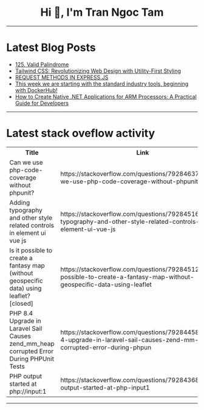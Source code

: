 <h1 align="center">Hi 👋, I'm Tran Ngoc Tam</h1>

---

# Latest Blog Posts 
<!-- BLOG-POST-LIST:START -->
- [125. Valid Palindrome](https://dev.to/arpitrathore/125-valid-palindrome-5b20)
- [Tailwind CSS: Revolutionizing Web Design with Utility-First Styling](https://dev.to/hexadecimalsoftware/tailwind-css-revolutionizing-web-design-with-utility-first-styling-4ip)
- [REQUEST METHODS IN EXPRESS.JS](https://dev.to/hatooom_laski/request-methods-in-expressjs-31k1)
- [This week we are starting with the standard industry tools, beginning with DockerHub!](https://dev.to/code42cate/this-week-we-are-starting-with-the-standard-industry-tools-beginning-with-dockerhub-31g4)
- [How to Create Native .NET Applications for ARM Processors: A Practical Guide for Developers](https://dev.to/bytehide/how-to-create-native-net-applications-for-arm-processors-a-practical-guide-for-developers-5dmd)
<!-- BLOG-POST-LIST:END -->

---

# Latest stack oveflow activity
<table>
  <tr><th>Title</th><th>Link</th></tr>
  <!-- STACKOVERFLOW:START --><tr><td>Can we use php-code-coverage without phpunit?</td><td>https://stackoverflow.com/questions/79284637/can-we-use-php-code-coverage-without-phpunit</td></tr><tr><td>Adding typography and other style related controls in element ui vue js</td><td>https://stackoverflow.com/questions/79284516/adding-typography-and-other-style-related-controls-in-element-ui-vue-js</td></tr><tr><td>Is it possible to create a fantasy map &lpar;without geospecific data&rpar; using leaflet? [closed]</td><td>https://stackoverflow.com/questions/79284512/is-it-possible-to-create-a-fantasy-map-without-geospecific-data-using-leaflet</td></tr><tr><td>PHP 8.4 Upgrade in Laravel Sail Causes zend_mm_heap corrupted Error During PHPUnit Tests</td><td>https://stackoverflow.com/questions/79284458/php-8-4-upgrade-in-laravel-sail-causes-zend-mm-heap-corrupted-error-during-phpun</td></tr><tr><td>PHP output started at php://input:1</td><td>https://stackoverflow.com/questions/79284368/php-output-started-at-php-input1</td></tr><!-- STACKOVERFLOW:END -->
</table>

---


